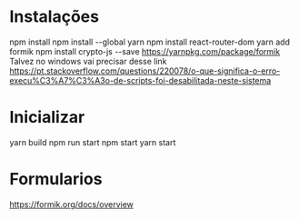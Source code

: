 # Instalações
 npm install 
 npm install --global yarn 
 npm install react-router-dom
 yarn add formik
 npm install crypto-js --save
 https://yarnpkg.com/package/formik
 Talvez no windows vai precisar desse link 
 https://pt.stackoverflow.com/questions/220078/o-que-significa-o-erro-execu%C3%A7%C3%A3o-de-scripts-foi-desabilitada-neste-sistema
 
# Inicializar 
yarn build 
npm run start 
npm start 
yarn start

# Formularios
https://formik.org/docs/overview